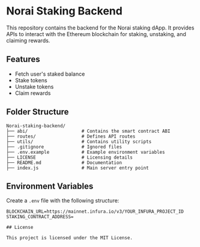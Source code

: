 # Norai Staking Backend

This repository contains the backend for the Norai staking dApp. It provides APIs to interact with the Ethereum blockchain for staking, unstaking, and claiming rewards.

## Features

- Fetch user's staked balance
- Stake tokens
- Unstake tokens
- Claim rewards

## Folder Structure

```
Norai-staking-backend/
├── abi/                    # Contains the smart contract ABI
├── routes/                 # Defines API routes
├── utils/                  # Contains utility scripts
├── .gitignore              # Ignored files
├── .env.example            # Example environment variables
├── LICENSE                 # Licensing details
├── README.md               # Documentation
├── index.js                # Main server entry point
```

## Environment Variables

Create a `.env` file with the following structure:
```
BLOCKCHAIN_URL=https://mainnet.infura.io/v3/YOUR_INFURA_PROJECT_ID
STAKING_CONTRACT_ADDRESS=

## License

This project is licensed under the MIT License.